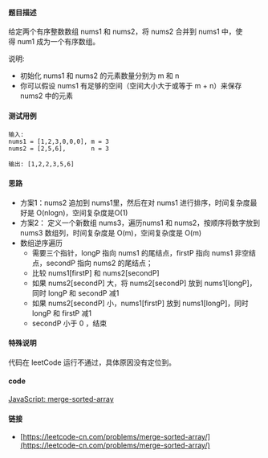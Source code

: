 #### 题目描述
给定两个有序整数数组 nums1 和 nums2，将 nums2 合并到 nums1 中，使得 num1 成为一个有序数组。

说明:
- 初始化 nums1 和 nums2 的元素数量分别为 m 和 n
- 你可以假设 nums1 有足够的空间（空间大小大于或等于 m + n）来保存 nums2 中的元素

#### 测试用例
```
输入:
nums1 = [1,2,3,0,0,0], m = 3
nums2 = [2,5,6],       n = 3

输出: [1,2,2,3,5,6]
```

#### 思路
- 方案1：nums2 追加到 nums1里，然后在对 nums1 进行排序，时间复杂度最好是 O(nlogn)，空间复杂度是O(1)
- 方案2： 定义一个新数组 nums3，遍历nums1 和 nums2，按顺序将数字放到 nums3 数组列，时间复杂度是 O(m)，空间复杂度是 O(m)
- 数组逆序遍历
  - 需要三个指针，longP 指向 nums1 的尾结点，firstP 指向 nums1 非空结点，secondP 指向 nums2 的尾结点；
  - 比较 nums1[firstP] 和  nums2[secondP]
  - 如果 nums2[secondP] 大，将 nums2[secondP] 放到 nums1[longP]，同时 longP 和 secondP 减1
  - 如果 nums2[secondP] 小，nums1[firstP] 放到 nums1[longP]，同时 longP 和 firstP 减1
  - secondP 小于 0 ，结束

#### 特殊说明
代码在 leetCode 运行不通过，具体原因没有定位到。

#### code
[JavaScript: merge-sorted-array](../code/JavaScript/merge-sorted-array.js)

#### 链接
- [https://leetcode-cn.com/problems/merge-sorted-array/](https://leetcode-cn.com/problems/merge-sorted-array/)
